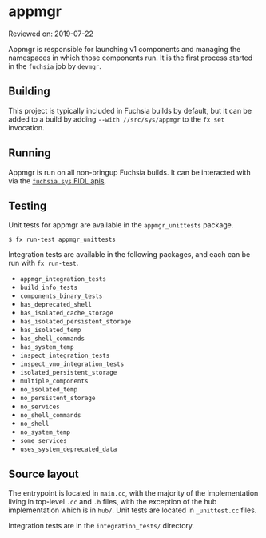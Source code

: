 # appmgr

Reviewed on: 2019-07-22

Appmgr is responsible for launching v1 components and managing the namespaces in
which those components run. It is the first process started in the `fuchsia` job
by `devmgr`.

## Building

This project is typically included in Fuchsia builds by default, but it can be
added to a build by adding `--with //src/sys/appmgr` to the `fx set`
invocation.

## Running

Appmgr is run on all non-bringup Fuchsia builds. It can be interacted with via
the [`fuchsia.sys` FIDL apis](/sdk/fidl/fuchsia.sys).

## Testing

Unit tests for appmgr are available in the `appmgr_unittests` package.

```
$ fx run-test appmgr_unittests
```

Integration tests are available in the following packages, and each can be run
with `fx run-test`.

- `appmgr_integration_tests`
- `build_info_tests`
- `components_binary_tests`
- `has_deprecated_shell`
- `has_isolated_cache_storage`
- `has_isolated_persistent_storage`
- `has_isolated_temp`
- `has_shell_commands`
- `has_system_temp`
- `inspect_integration_tests`
- `inspect_vmo_integration_tests`
- `isolated_persistent_storage`
- `multiple_components`
- `no_isolated_temp`
- `no_persistent_storage`
- `no_services`
- `no_shell_commands`
- `no_shell`
- `no_system_temp`
- `some_services`
- `uses_system_deprecated_data`

## Source layout

The entrypoint is located in `main.cc`, with the majority of the implementation
living in top-level `.cc` and `.h` files, with the exception of the hub
implementation which is in `hub/`. Unit tests are located in `_unittest.cc`
files.

Integration tests are in the `integration_tests/` directory.
